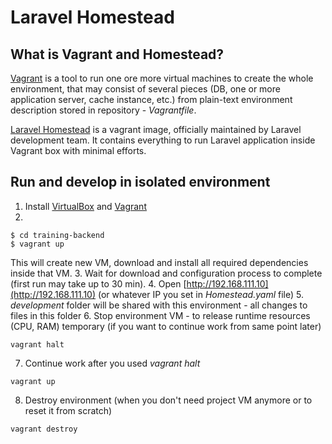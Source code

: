 # Laravel Homestead
## What is Vagrant and Homestead?
[Vagrant](http://vagrantup.com) is a tool to run one ore more virtual machines
 to create the whole environment, that may consist of several pieces
 (DB, one or more application server, cache instance, etc.)
 from plain-text environment description stored in repository - *Vagrantfile*. 

[Laravel Homestead](https://laravel.com/docs/homestead) is a vagrant image,
officially maintained by Laravel development team.
It contains everything to run Laravel application inside Vagrant box with minimal efforts. 
 

## Run and develop in isolated environment 
1. Install [VirtualBox](http://virtualbox.org) and [Vagrant](http://vagrantup.com)
2. 
```
$ cd training-backend
$ vagrant up
```
This will create new VM, download and install all required dependencies inside that VM.
3. Wait for download and configuration process to complete (first run may take up to 30 min). 
4. Open [http://192.168.111.10](http://192.168.111.10)
 (or whatever IP you set in *Homestead.yaml* file)
5. *development* folder will be shared with this environment - all changes to files in this folder
6. Stop environment VM - to release runtime resources (CPU, RAM) temporary (if you want to continue work from same point later) 
```
vagrant halt
```
7. Continue work after you used *vagrant halt*
```
vagrant up
```
8. Destroy environment (when you don't need project VM anymore or to reset it from scratch)
```
vagrant destroy
```
